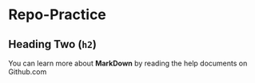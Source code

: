 Repo-Practice
=============

## Heading Two (`h2`)

You can learn more about **MarkDown** by reading the help documents on Github.com
